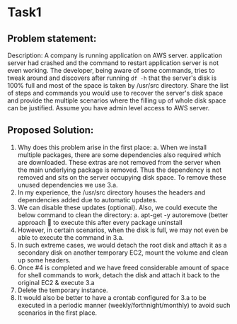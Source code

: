 # Task1

## Problem statement:
Description: A company is running application on AWS server. application server had crashed and the command to restart 
application server is not even working. The developer, being aware of some commands, tries to tweak around and discovers 
after running `df -h` that the server's disk is 100% full and most of the space is taken by /usr/src directory.
Share the list of steps and commands you would use to recover the server's disk space and provide the multiple scenarios 
where the filling up of whole disk space can be justified. Assume you have admin level access to AWS server.

## Proposed Solution:
1. Why does this problem arise in the first place:
	a. When we install multiple packages, there are some dependencies also required which are downloaded. These extras are not removed from the server when the main underlying package is removed. Thus the dependency is not removed and sits on the server occupying disk space. To remove these unused dependencies we use 3.a.
2. In my experience, the /usr/src directory houses the headers and dependencies added due to automatic updates.
3. We can disable these updates (optional). Also, we could execute the below command to clean the directory:
	a. apt-get -y autoremove (better approach  to execute this after every package uninstall
4. However, in certain scenarios, when the disk is full, we may not even be able to execute the command in 3.a.
5. In such extreme cases, we would detach the root disk and attach it as a secondary disk on another temporary EC2, mount the volume and clean up some headers.
6. Once #4 is completed and we have freed considerable amount of space for shell commands to work, detach the disk and attach it back to the original EC2 & execute 3.a 
7. Delete the temporary instance.
8. It would also be better to have a crontab configured for 3.a to be executed in a periodic manner (weekly/forthnight/monthly) to avoid such scenarios in the first place.
